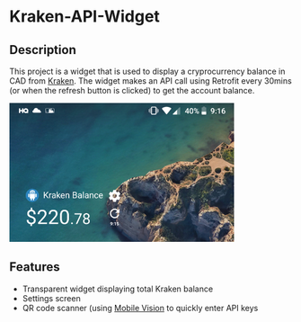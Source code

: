 # Kraken-API-Widget

## Description
This project is a widget that is used to display a cryprocurrency balance in CAD from
[Kraken](https://www.kraken.com). The widget makes an API call using Retrofit every 30mins
(or when the refresh button is clicked) to get the account balance.

<img src="widget-image.png" width="400">

## Features
* Transparent widget displaying total Kraken balance
* Settings screen
* QR code scanner (using [Mobile Vision](https://developers.google.com/vision/) to quickly enter API keys
